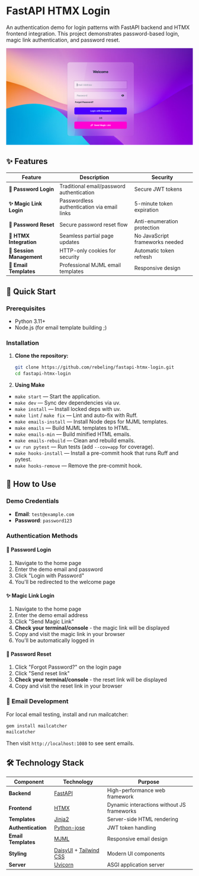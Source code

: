 # FastAPI HTMX Login

An authentication demo for login patterns with FastAPI backend and HTMX frontend integration.
This project demonstrates password-based login, magic link authentication, and password reset.

![FastAPI + HTMX login form](./docs/images/screen.png)

## ✨ Features

| Feature | Description | Security |
|---------|-------------|----------|
| **🔐 Password Login** | Traditional email/password authentication | Secure JWT tokens |
| **✨ Magic Link Login** | Passwordless authentication via email links | 5-minute token expiration |
| **🔄 Password Reset** | Secure password reset flow | Anti-enumeration protection |
| **🚀 HTMX Integration** | Seamless partial page updates | No JavaScript frameworks needed |
| **🍪 Session Management** | HTTP-only cookies for security | Automatic token refresh |
| **📧 Email Templates** | Professional MJML email templates | Responsive design |


## 🚀 Quick Start

### Prerequisites
- Python 3.11+
- Node.js (for email template building ;)

### Installation

1. **Clone the repository:**
   ```bash
   git clone https://github.com/rebeling/fastapi-htmx-login.git
   cd fastapi-htmx-login
   ```

2. **Using Make**
- `make start` — Start the application.
- `make dev` — Sync dev dependencies via uv.
- `make install` — Install locked deps with uv.
- `make lint` / `make fix` — Lint and auto-fix with Ruff.
- `make emails-install` — Install Node deps for MJML templates.
- `make emails` — Build MJML templates to HTML.
- `make emails-min` — Build minified HTML emails.
- `make emails-rebuild` — Clean and rebuild emails.
- `uv run pytest` — Run tests (add `--cov=app` for coverage).
- `make hooks-install` — Install a pre-commit hook that runs Ruff and pytest.
- `make hooks-remove` — Remove the pre-commit hook.

## 🎯 How to Use

### Demo Credentials
- **Email**: `test@example.com`
- **Password**: `password123`

### Authentication Methods

#### 🔐 Password Login
1. Navigate to the home page
2. Enter the demo email and password
3. Click "Login with Password"
4. You'll be redirected to the welcome page

#### ✨ Magic Link Login
1. Navigate to the home page
2. Enter the demo email address
3. Click "Send Magic Link"
4. **Check your terminal/console** - the magic link will be displayed
5. Copy and visit the magic link in your browser
6. You'll be automatically logged in

#### 🔄 Password Reset
1. Click "Forgot Password?" on the login page
2. Click "Send reset link"
3. **Check your terminal/console** - the reset link will be displayed
4. Copy and visit the reset link in your browser

### 📧 Email Development
For local email testing, install and run mailcatcher:
```bash
gem install mailcatcher
mailcatcher
```
Then visit `http://localhost:1080` to see sent emails.

## 🛠️ Technology Stack

| Component | Technology | Purpose |
|-----------|------------|---------|
| **Backend** | [FastAPI](https://fastapi.tiangolo.com/) | High-performance web framework |
| **Frontend** | [HTMX](https://htmx.org/) | Dynamic interactions without JS frameworks |
| **Templates** | [Jinja2](https://jinja.palletsprojects.com/) | Server-side HTML rendering |
| **Authentication** | [Python-jose](https://python-jose.readthedocs.io/) | JWT token handling |
| **Email Templates** | [MJML](https://mjml.io/) | Responsive email design |
| **Styling** | [DaisyUI](https://daisyui.com/) + [Tailwind CSS](https://tailwindcss.com/) | Modern UI components |
| **Server** | [Uvicorn](https://www.uvicorn.org/) | ASGI application server |

